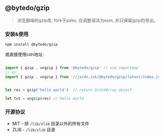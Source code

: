 ## @bytedo/gzip
> 浏览器端的gzip库, fork于pako, 仅调整语法为esm, 并只保留gzip的导出。


### 安装&使用

```bash
npm install @bytedo/gzip
```


或直接使用cdn地址: 

```js

import { gzip , ungzip } from '@bytedo/gzip' // use importmap
// or
import { gzip , ungzip } from '//jscdn.ink/@bytedo/gzip/latest/index.js'


let res = gzip('hello world')  // return Uint8Array object

let txt = ungzip(res) // hello world

```


### 开源协议

- MIT - 除 `/lib/zlib` 目录以外的所有文件
- ZLIB - `/lib/zlib` 目录
